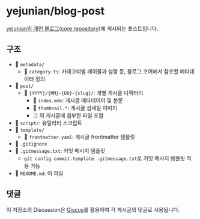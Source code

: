 # yejunian/blog-post

[yejunian의 개인 블로그](https://yejunian.github.io/blog/)([core repository](https://github.com/yejunian/blog))에 게시되는 포스트입니다.

## 구조

- 📂 `metadata/`
  - 📜 `category.ts`: 카테고리별 레이블과 설명 등, 블로그 코어에서 참조할 메타데이터 정의
- 📂 `post/`
  - 📂 `{YYYY}/{MM}-{DD}-{slug}/`: 개별 게시글 디렉터리
    - 📜 `index.mdx`: 게시글 메타데이터 및 본문
    - 📜 `thumbnail.*`: 게시글 섬네일 이미지
    - 그 외 게시글에 첨부한 파일 포함
- 📂 `script/`: 유틸리티 스크립트
- 📂 `template/`
  - 📜 `frontmatter.yaml`: 게시글 frontmatter 템플릿
- 📜 `.gitignore`
- 📜 `.gitmessage.txt`: 커밋 메시지 템플릿
  - `git config commit.template .gitmessage.txt`로 커밋 메시지 템플릿 적용 가능
- 📜 `README.md`: 이 파일

## 댓글

이 저장소의 Discussion은 [Giscus](https://giscus.app/ko)를 활용하여 각 게시글의 댓글로 사용됩니다.

